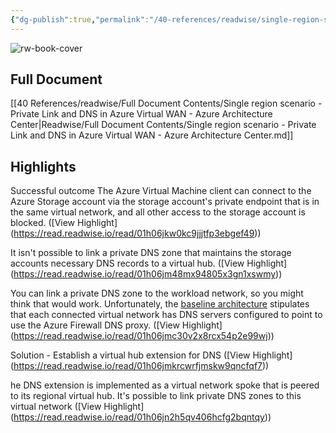 ```yaml
---
{"dg-publish":true,"permalink":"/40-references/readwise/single-region-scenario-private-link-and-dns-in-azure-virtual-wan-azure-architecture-center/","tags":["rw/articles"]}
---
```


![rw-book-cover](https://readwise-assets.s3.amazonaws.com/media/uploaded_book_covers/profile_921743/logo-ms-social_7lYYhOX.png)

## Full Document
[[40 References/readwise/Full Document Contents/Single region scenario - Private Link and DNS in Azure Virtual WAN - Azure Architecture Center\|Readwise/Full Document Contents/Single region scenario - Private Link and DNS in Azure Virtual WAN - Azure Architecture Center.md]]

## Highlights
Successful outcome
The Azure Virtual Machine client can connect to the Azure Storage account via the storage account's private endpoint that is in the same virtual network, and all other access to the storage account is blocked. ([View Highlight] (https://read.readwise.io/read/01h06jkw0kc9jjjtfp3ebgef49))


It isn't possible to link a private DNS zone that maintains the storage accounts necessary DNS records to a virtual hub. ([View Highlight] (https://read.readwise.io/read/01h06jm48mx94805x3gn1xswmy))


You can link a private DNS zone to the workload network, so you might think that would work. Unfortunately, the [baseline architecture](https://learn.microsoft.com/en-us/azure/architecture/guide/networking/private-link-virtual-wan-dns-guide#starting-network-topology) stipulates that each connected virtual network has DNS servers configured to point to use the Azure Firewall DNS proxy. ([View Highlight] (https://read.readwise.io/read/01h06jmc30v2x8rcx54p2e99wj))


Solution - Establish a virtual hub extension for DNS ([View Highlight] (https://read.readwise.io/read/01h06jmkrcwrfjmskw9qncfqf7))


he DNS extension is implemented as a virtual network spoke that is peered to its regional virtual hub. It's possible to link private DNS zones to this virtual network ([View Highlight] (https://read.readwise.io/read/01h06jn2h5qv406hcfg2bqntqy))


